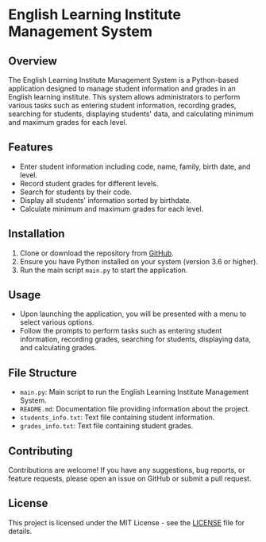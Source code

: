 # English Learning Institute Management System

## Overview
The English Learning Institute Management System is a Python-based application designed to manage student information and grades in an English learning institute. This system allows administrators to perform various tasks such as entering student information, recording grades, searching for students, displaying students' data, and calculating minimum and maximum grades for each level.

## Features
- Enter student information including code, name, family, birth date, and level.
- Record student grades for different levels.
- Search for students by their code.
- Display all students' information sorted by birthdate.
- Calculate minimum and maximum grades for each level.

## Installation
1. Clone or download the repository from [GitHub](https://github.com/your-username/english-learning-management-system).
2. Ensure you have Python installed on your system (version 3.6 or higher).
3. Run the main script `main.py` to start the application.

## Usage
- Upon launching the application, you will be presented with a menu to select various options.
- Follow the prompts to perform tasks such as entering student information, recording grades, searching for students, displaying data, and calculating grades.

## File Structure
- `main.py`: Main script to run the English Learning Institute Management System.
- `README.md`: Documentation file providing information about the project.
- `students_info.txt`: Text file containing student information.
- `grades_info.txt`: Text file containing student grades.

## Contributing
Contributions are welcome! If you have any suggestions, bug reports, or feature requests, please open an issue on GitHub or submit a pull request.

## License
This project is licensed under the MIT License - see the [LICENSE](LICENSE) file for details.
